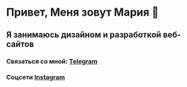 # Привет, Меня зовут Мария 👋

## Я занимаюсь дизайном и разработкой веб-сайтов

### Связаться со мной: [Telegram](https://t.me/mari_levadskaya)
### Соцсети [Instagram](https://www.instagram.com/ml_webdesign/)


